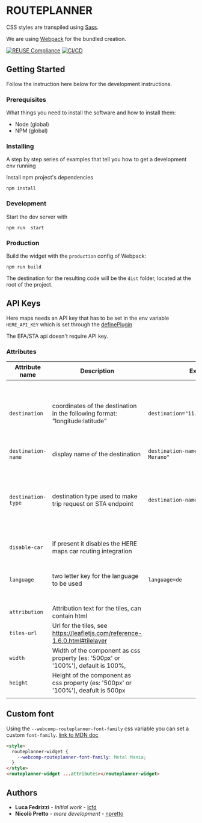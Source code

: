 # ROUTEPLANNER

CSS styles are transpiled using [Sass](https://sass-lang.com/).

We are using [Webpack](https://webpack.js.org/) for the bundled creation.

[![REUSE Compliance](https://github.com/noi-techpark/webcomp-routeplanner/actions/workflows/reuse-lint.yml/badge.svg)](https://github.com/noi-techpark/opendatahub-docs/wiki/REUSE#badges)
[![CI/CD](https://github.com/noi-techpark/webcomp-routeplanner/actions/workflows/main.yml/badge.svg)](https://github.com/noi-techpark/webcomp-routeplanner/actions/workflows/main.yml)

## Getting Started

Follow the instruction here below for the development instructions.

### Prerequisites

What things you need to install the software and how to install them:

- Node (global)
- NPM (global)

### Installing

A step by step series of examples that tell you how to get a development env running

Install npm project's dependencies

```
npm install
```

### Development

Start the dev server with

```
npm run  start
```

### Production

Build the widget with the `production` config of Webpack:

```
npm run build
```

The destination for the resulting code will be the `dist` folder, located at the root of the project.

## API Keys

Here maps needs an API key that has to be set in the env variable `HERE_API_KEY` which is set through the [definePlugin](https://webpack.js.org/plugins/define-plugin/)

The EFA/STA api doesn't require API key.

### Attributes

| Attribute name     | Description                                                                       | Example                                      | Notes                                                                                                                                                   |
| ------------------ | --------------------------------------------------------------------------------- | -------------------------------------------- | ------------------------------------------------------------------------------------------------------------------------------------------------------- |
| `destination`      | coordinates of the destination in the following format: "longitude:latitude"      | `destination="11.1604034:46.6684672"`        | the `longitude:latitude` format is the opposite of what you can find on many websites, including google maps that uses the `latitude, longitude` format |
| `destination-name` | display name of the destination                                                   | `destination-name="Terme di Merano, Merano"` |
| `destination-type` | destination type used to make trip request on STA endpoint                   | `destination-name="stop"` |   Try by yourself what works best for your destination. In general location works good for urban destinations and stop for extra-urban destinations like Karrerpass / Passo Carezza                                                                                                                                                     |
| `disable-car`      | if present it disables the HERE maps car routing integration                      |                                              |                                                                                                                                                         |
| `language`         | two letter key for the language to be used                                        | `language=de`                                | if omitted the widget will use the language of the browser (navigator.language[?s]) if supported. Fallback is `en`                                      |
| `attribution`      | Attribution text for the tiles, can contain html                                  |                                              |                                                                                                                                                         |
| `tiles-url`        | Url for the tiles, see https://leafletjs.com/reference-1.6.0.html#tilelayer       |                                              |                                                                                                                                                         |
| `width`            | Width of the component as css property (es: '500px' or '100%'), default is 100%,  |                                              |                                                                                                                                                         |
| `height`           | Height of the component as css property (es: '500px' or '100%'), deafult is 500px |                                              |                                                                                                                                                         |
|                    |                                                                                   |                                              |                                                                                                                                                         |

## Custom font

Using the `--webcomp-routeplanner-font-family` css variable you can set a custom `font-family`.
[link to MDN doc](https://developer.mozilla.org/en-US/docs/Web/CSS/Using_CSS_custom_properties)

```html
<style>
  routeplanner-widget {
    --webcomp-routeplanner-font-family: Metal Mania;
  }
</style>
<routeplanner-widget ...attributes></routeplanner-widget>
```

## Authors

- **Luca Fedrizzi** - _Initial work_ - [lcfd](https://github.com/lcfd)
- **Nicolò Pretto** - _more development_ - [npretto](https://github.com/npretto)
